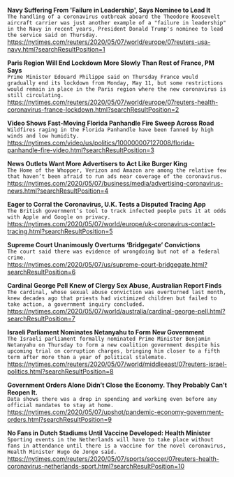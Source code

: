 **Navy Suffering From 'Failure in Leadership', Says Nominee to Lead It**\
`The handling of a coronavirus outbreak aboard the Theodore Roosevelt aircraft carrier was just another example of a "failure in leadership" in the Navy in recent years, President Donald Trump's nominee to lead the service said on Thursday.`\
https://nytimes.com/reuters/2020/05/07/world/europe/07reuters-usa-navy.html?searchResultPosition=1

**Paris Region Will End Lockdown More Slowly Than Rest of France, PM Says**\
`Prime Minister Edouard Philippe said on Thursday France would gradually end its lockdown from Monday, May 11, but some restrictions would remain in place in the Paris region where the new coronavirus is still circulating.`\
https://nytimes.com/reuters/2020/05/07/world/europe/07reuters-health-coronavirus-france-lockdown.html?searchResultPosition=2

**Video Shows Fast-Moving Florida Panhandle Fire Sweep Across Road**\
`Wildfires raging in the Florida Panhandle have been fanned by high winds and low humidity.`\
https://nytimes.com/video/us/politics/100000007127008/florida-panhandle-fire-video.html?searchResultPosition=3

**News Outlets Want More Advertisers to Act Like Burger King**\
`The Home of the Whopper, Verizon and Amazon are among the relative few that haven’t been afraid to run ads near coverage of the coronavirus.`\
https://nytimes.com/2020/05/07/business/media/advertising-coronavirus-news.html?searchResultPosition=4

**Eager to Corral the Coronavirus, U.K. Tests a Disputed Tracing App**\
`The British government’s tool to track infected people puts it at odds with Apple and Google on privacy.`\
https://nytimes.com/2020/05/07/world/europe/uk-coronavirus-contact-tracing.html?searchResultPosition=5

**Supreme Court Unanimously Overturns ‘Bridgegate’ Convictions**\
`The court said there was evidence of wrongdoing but not of a federal crime.`\
https://nytimes.com/2020/05/07/us/supreme-court-bridgegate.html?searchResultPosition=6

**Cardinal George Pell Knew of Clergy Sex Abuse, Australian Report Finds**\
`The cardinal, whose sexual abuse conviction was overturned last month, knew decades ago that priests had victimized children but failed to take action, a government inquiry concluded.`\
https://nytimes.com/2020/05/07/world/australia/cardinal-george-pell.html?searchResultPosition=7

**Israeli Parliament Nominates Netanyahu to Form New Government**\
`The Israeli parliament formally nominated Prime Minister Benjamin Netanyahu on Thursday to form a new coalition government despite his upcoming trial on corruption charges, bringing him closer to a fifth term after more than a year of political stalemate.`\
https://nytimes.com/reuters/2020/05/07/world/middleeast/07reuters-israel-politics.html?searchResultPosition=8

**Government Orders Alone Didn’t Close the Economy. They Probably Can’t Reopen It.**\
`Data shows there was a drop in spending and working even before any official mandates to stay at home.`\
https://nytimes.com/2020/05/07/upshot/pandemic-economy-government-orders.html?searchResultPosition=9

**No Fans in Dutch Stadiums Until Vaccine Developed: Health Minister**\
`Sporting events in the Netherlands will have to take place without fans in attendance until there is a vaccine for the novel coronavirus, Health Minister Hugo de Jonge said.`\
https://nytimes.com/reuters/2020/05/07/sports/soccer/07reuters-health-coronavirus-netherlands-sport.html?searchResultPosition=10

